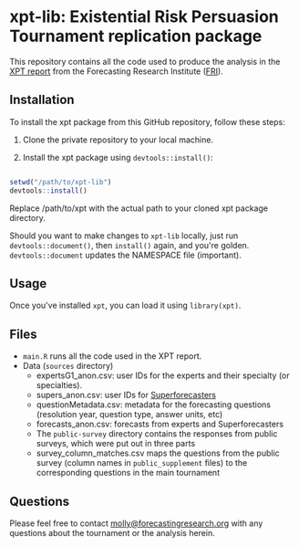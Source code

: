 xpt-lib: Existential Risk Persuasion Tournament replication package
================

<!-- badges: start -->

<!-- badges: end -->

This repository contains all the code used to produce the analysis in the
[XPT report](https://forecastingresearch.org/s/XPT.pdf) from the Forecasting
Research Institute ([FRI](https://forecastingresearch.org/)).

## Installation

To install the xpt package from this GitHub repository, follow these steps:

1. Clone the private repository to your local machine.

2. Install the xpt package using `devtools::install()`:

```R

setwd("/path/to/xpt-lib")
devtools::install()
```

Replace /path/to/xpt with the actual path to your cloned xpt package directory.

Should you want to make changes to `xpt-lib` locally, just run
`devtools::document()`, then `install()` again, and you're golden.
`devtools::document` updates the NAMESPACE file (important).

## Usage

Once you've installed `xpt`, you can load it using `library(xpt)`.

## Files

- `main.R` runs all the code used in the XPT report.
- Data (`sources` directory)
    - expertsG1_anon.csv: user IDs for the experts and their specialty (or specialties).
    - supers_anon.csv: user IDs for [Superforecasters](https://goodjudgment.com/services/custom-superforecasts/)
    - questionMetadata.csv: metadata for the forecasting questions (resolution year, question type, answer units, etc)
    - forecasts_anon.csv: forecasts from experts and Superforecasters
    - The `public-survey` directory contains the responses from public surveys, which were put out in three parts
    - survey_column_matches.csv maps the questions from the public survey (column names in `public_supplement` files) to the corresponding questions in the main tournament

## Questions

Please feel free to contact molly@forecastingresearch.org with any questions
about the tournament or the analysis herein.
